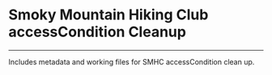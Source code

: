 # Smoky Mountain Hiking Club accessCondition Cleanup

---

Includes metadata and working files for SMHC accessCondition clean up.
